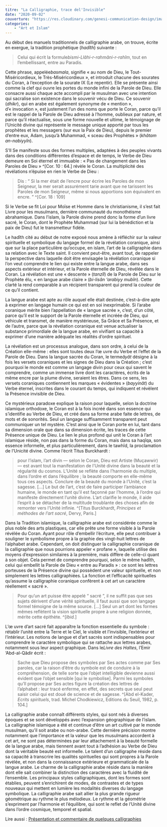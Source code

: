 ```yaml
---
titre: "La Calligraphie, trace del'Invisible"
date: "2020-09-02"
couverture: "https://res.cloudinary.com/genesi-communication-design/image/upload/v1606251628/ihei/couvertures/images_jfucyj.jpg"
categories: 
    - "Art et Islam"
---
```


Au début des manuels traditionnels de calligraphie arabe, on trouve, écrite en exergue, la tradition prophétique (*hadîth*) suivante&nbsp;: 
> Celui qui écrit la formule*bismi-Llâhi-r-rahmâni-r-rahîm*, tout en l’embellissant, entre au Paradis.&nbsp;

Cette phrase, appelée*basmala*, signifie «&nbsp;au nom de Dieu, le Tout-Miséricordieux, le Très-Miséricordieux&nbsp;», et introduit chacune des sourates du Coran, à l’exception de la sourate IX (Le repentir). Elle se présente ainsi comme la clef qui ouvre les portes du monde infini de la Parole de Dieu. Elle consacre aussi chaque acte accompli par le musulman avec une intention qui sacralise son existence dans le souvenir vécu de Dieu. Ce souvenir (*dhikr*), qui en arabe est également synonyme de «&nbsp;mention&nbsp;», d’«&nbsp;invocation&nbsp;», est justement l’un des noms que porte le Coran, parce qu’il est le rappel de la Parole de Dieu adressé à l’homme, oublieux par nature, et parce qu’il réactualise, sous une forme nouvelle et ultime, le témoignage de l’Unicité divine qui représente le message unique apporté par tous les prophètes et les messagers (sur eux la Paix de Dieu), depuis le premier d’entre eux, Adam, jusqu’à Muhammad, «&nbsp;sceau des Prophètes&nbsp;» (*khâtam an-nabiyyîn*).

S’Il Se manifeste sous des formes multiples, adaptées à des peuples vivants dans des conditions différentes d’espace et de temps, le Verbe de Dieu demeure en Soi éternel et immuable&nbsp;: «&nbsp;Pas de changement dans les Paroles de Dieu&nbsp;» ^[Cor. 10&nbsp;: 64.] révèle le Coran. La multiplicité des révélations n’épuise en rien le Verbe de Dieu&nbsp;: 
> Dis&nbsp;: “&nbsp;Si la mer était de l’encre pour écrire les Paroles de mon Seigneur, la mer serait assurément tarie avant que ne tarissent les Paroles de mon Seigneur, même si nous apportions son équivalent en encre.&nbsp;” ^[Cor. 18&nbsp;: 109] 

Si le Verbe se fit Loi pour Moïse et Homme dans le christianisme, il s’est fait Livre pour les musulmans, dernière communauté du monothéisme abrahamique. Dans l’islam, la Parole divine prend donc la forme d’un livre sacré, le Coran, dont le Prophète Muhammad (sur lui la bénédiction et la paix de Dieu) fut le transmetteur fidèle.

Le hadîth cité au début de notre exposé nous amène à réfléchir sur la valeur spirituelle et symbolique du langage formel de la révélation coranique, ainsi que sur la place particulière qu’occupe, en islam, l’art de la calligraphie dans sa relation avec le Texte saint. Il convient peut-être, avant tout, de rappeler la perspective dans laquelle doit être envisagée la révélation coranique si l’on veut comprendre le lien qui existe entre la langue arabe, dans ses aspects extérieur et intérieur, et la Parole éternelle de Dieu, révélée dans le Coran. La révélation est une «&nbsp;descente&nbsp;» (*tanzîl*) de la Parole de Dieu sur le Prophète élu, «&nbsp;en langue arabe claire&nbsp;» (*bi-lisân ‘arabiyy mubîn*). Cette clarté la rend comparable à un récipient transparent qui prend la couleur de ce qu’il contient. 

La langue arabe est apte au rôle auquel elle était destinée, c’est-à-dire apte à exprimer en langage humain ce qui est en soi inexprimable. Si l’arabe coranique mérite bien l’appellation de «&nbsp;langue sacrée&nbsp;», c’est, d’un côté, parce qu’il est le support de la Parole éternelle et incréée de Dieu, qui véhicule et transmet, de manière mystérieuse, Sa Grâce et Sa Présence, et de l’autre, parce que la révélation coranique est venue actualiser la substance primordiale de la langue arabe, en vivifiant sa capacité à exprimer d’une manière adéquate les réalités d’ordre spirituel.

La révélation est un processus analogue, dans son ordre, à celui de la Création elle-même&nbsp;: elles sont toutes deux l’&oelig;&nbsp;uvre du Verbe et l’effet de la Parole de Dieu. Dans la langue sacrée du Coran, le terme*âyât* désigne à la fois les versets coraniques et les signes de Dieu dans la Création&nbsp;; c’est pourquoi le monde est comme un langage divin pour ceux qui savent le comprendre, comme un immense livre dont les caractères, écrits de la même encre par la plume divine, seraient les êtres. Dans ce sens, les versets coraniques contiennent les marques «&nbsp;évidentes&nbsp;» (*bayyinât*) du Verbe éternel, inscrites dans le courant du temps, qui indiquent et révèlent la Présence invisible de Dieu. 

Ce mystérieux paradoxe explique la raison pour laquelle, selon la doctrine islamique orthodoxe, le Coran est à la fois incréé dans son essence qui s’identifie au Verbe de Dieu, et créé dans sa forme arabe faite de lettres, de mots et de sonorités. Seul un langage suffisamment transparent peut communiquer un tel mystère. C’est ainsi que le Coran porte en lui, tant dans sa dimension orale que dans sa dimension écrite, les traces de cette Présence unique de Dieu. Le lien le plus profond qui unit le Coran à l’art islamique réside, non pas dans la forme du Coran, mais dans sa haqîqa, son essence informelle, et plus particulièrement, dans le tawhîd, la proclamation de l’Unicité divine. Comme l’écrit Titus Burckhardt&nbsp;: 

> pour l’islam, l’art divin — selon le Coran, Dieu est Artiste (Muçawwir) — est avant tout la manifestation de l’Unité divine dans la beauté et la régularité du cosmos. L’Unité se reflète dans l’harmonie du multiple, dans l’ordre et dans l’équilibre&nbsp;; la beauté comporte en elle-même tous ces aspects. Conclure de la beauté du monde à l’Unité, c’est la sagesse. […] Le but de l’art, c’est de faire participer l’ambiance humaine, le monde en tant qu’il est façonné par l’homme, à l’ordre qui manifeste directement l’unité divine. L’art clarifie le monde, il aide l’esprit à se détacher de la multitude troublante des choses afin de remonter vers l’Unité infinie. ^[Titus Burckhardt, *Principes et méthodes de l’art sacré*, Dervy, Paris.]

Dans la Tradition islamique, la calligraphie arabe est considérée comme le plus noble des arts plastiques, car elle prête une forme visible à la Parole révélée du Coran. Ayant pour rôle d’embellir l’écriture, elle peut contribuer à souligner le symbolisme propre à la graphie des vingt-huit lettres de l’alphabet arabe. Cependant, on doit distinguer la calligraphie coranique de la calligraphie que nous pourrions appeler «&nbsp;profane&nbsp;», laquelle utilise des moyens d’expression similaires à la première, mais diffère de celle-ci quant à son objet. Cela permet de comprendre pourquoi, selon le même hadîth, celui qui embellit la Parole de Dieu «&nbsp;entre au Paradis&nbsp;»&nbsp;: ce sont les lettres porteuses de la Présence divine qui possèdent une valeur spirituelle, et non simplement les lettres calligraphiées. La fonction et l’efficacité spirituelles qu’assume la calligraphie coranique confèrent à cet art un caractère réellement «&nbsp;sacré&nbsp;». 

> Pour qu’un art puisse être appelé “&nbsp;sacré&nbsp;”, il ne suffit pas que ses sujets dérivent d’une vérité spirituelle, il faut aussi que son langage formel témoigne de la même source. […] Seul un art dont les formes mêmes reflètent la vision spirituelle propre à une religion donnée, mérite cette épithète. ^[*Ibid.*] 

L’&oelig;&nbsp;uvre d’art sacré fait apparaître la fonction essentielle du symbole&nbsp;: rétablir l’unité entre la Terre et le Ciel, le visible et l’invisible, l’extérieur et l’intérieur. Les notions de langue et d’art sacrés sont indispensables pour comprendre le caractère symbolique qui se rattache aux lettres arabes, notamment sous leur aspect graphique. Dans le*Livre des Haltes*, l’Emir ‘Abd-al-Qâdir écrit&nbsp;: 

> Sache que Dieu propose des symboles par Ses actes comme par Ses paroles, car la raison d’être du symbole est de conduire à la compréhension, de telle sorte que l’objet intelligible devienne aussi évident que l’objet sensible [qui le symbolise]. Parmi les symboles qu’Il propose par Ses actes figure la création des lettres de l’alphabet&nbsp;: leur tracé enferme, en effet, des secrets que seul peut saisir celui qui est doué de science et de sagesse. ^[Abd el-Kader, *Ecrits spirituels*, trad. Michel Chodkiewicz, Editions du Seuil, 1982, p. 104.]

La calligraphie arabe connaît différents styles, qui sont nés à diverses époques et se sont développés avec l’expansion géographique de l’islam. La calligraphie islamique a été et continue d’être un art cultivé par le monde musulman, qu’il soit arabe ou non-arabe. Cette dernière précision montre notamment que l’importance et la valeur que les musulmans accordent à cet art, ne sont pas déterminées par leur attachement à la beauté formelle de la langue arabe, mais tiennent avant tout à l’adhésion au Verbe de Dieu dont la véritable beauté est informelle. Le talent d’un calligraphe réside dans sa capacité à transcrire les qualités spirituelles qui sont propres à la Parole révélée, et non dans la connaissance extérieure et grammaticale de la langue arabe. Le charme de la calligraphie arabe réside dans la manière dont elle sait combiner la distinction des caractères avec la fluidité de l’ensemble. Les principaux styles calligraphiques, dont les formes sont établies, peuvent s’enrichirent de modes, de contrastes et de types nouveaux qui mettent en lumière les modalités diverses du langage symbolique. La calligraphie arabe sait allier la plus grande rigueur géométrique au rythme le plus mélodieux. Le rythme et la géométrie s’expriment par l’harmonie et l’équilibre, qui sont le reflet de l’Unité divine dans l’ordre cosmique, temporel et spatial.

Lire aussi : [Présentation et commentaire de quelques calligraphies](/articles/art-et-islam/presentation-et-commentaire-de-quelques-calligraphies)